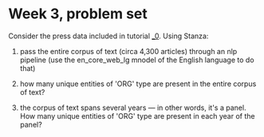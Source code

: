 Week 3, problem set
===================

Consider the press data included in tutorial [_0][1]. Using Stanza:

1. pass the entire corpus of text (circa 4,300 articles) through an nlp pipeline (use 
   the en_core_web_lg mnodel of the English language to do that)
2. how many unique entities of 'ORG' type are present in the entire corpus of text?
3. the corpus of text spans several years ― in other words, it's a panel. How  many 
   unique entities of 'ORG' type are present in each year of the panel?

    [1]: https://github.com/simoneSantoni/applied-NLP-smm694/tree/master/tutorials/_0
